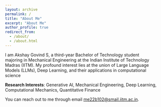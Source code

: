 ```yaml
---
layout: archive
permalink: /
title: "About Me"
excerpt: "About Me"
author_profile: true
redirect_from: 
  - /about/
  - /about.html
---
```


<!-- {% include base_path %} -->
I am Akshay Govind S, a third-year Bachelor of Technology student majoring in Mechanical
Engineering at the Indian Institute of Technology Madras (IITM). My profound interest lies at the
union of Large Language Models (LLMs), Deep Learning, and their applications in computational
science

**Research Interests**: Generative AI, Mechanical Engineering, Deep Learning, Computational Mechanics, Quantitative Finance

You can reach out to me through email me22b102@smail.iitm.ac.in.
